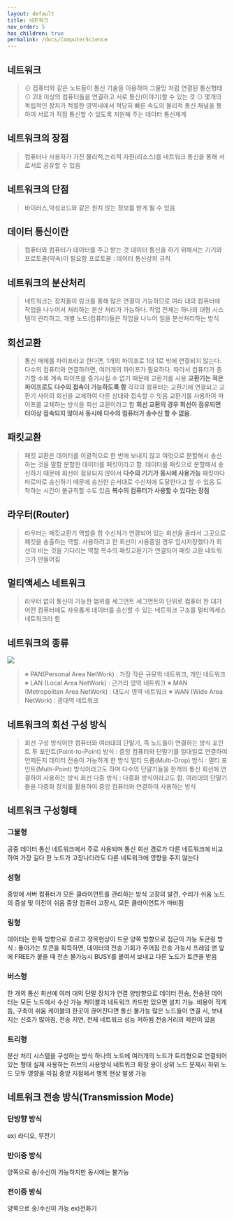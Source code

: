 ```yaml
---
layout: default
title: 네트워크
nav_order: 5
has_children: true
permalink: /docs/ComputerScience
---
```


## 네트워크
> ⊙ 컴퓨터와 같은 노드들이 통신 기술을 이용하여 그물망 처럼 연결된 통신형태
⊙ 2대 이상의 컴퓨터들을 연결하고 서로 통신(이야기)할 수 있는 것
⊙ 몇개의 독립적인 장치가 적절한 영역내에서 적당히 빠른 속도의 물리적 통신 채널을 통하여 서로가 직접 통신할 수 있도록 지원해 주는 데이터 통신체계

## 네트워크의 장점
> 컴퓨터나 사용자가 가진 물리적,논리적 자원(리소스)를 네트워크 통신을 통해 서로서로 공유할 수 있음

## 네트워크의 단점
> 바이러스,악성코드와 같은 원치 않는 정보를 받게 될 수 있음

## 데이터 통신이란
> 컴퓨터와 컴퓨터가 데이터를 주고 받는 것
데이터 통신을 하기 위해서는 기기와 프로토콜(약속)이 필요함
프로토콜 : 데이터 통신상의 규칙

## 네트워크의 분산처리
> 네트워크는 장치들이 링크를 통해 많은 연결이 가능하므로 여러 대의 컴퓨터에 작업을 나누어서 처리하는 분산 처리가 가능하다.
작업 전체는 하나의 대형 시스템이 관리하고, 개별 노드(컴퓨터)들은 작업을 나누어 일을 분산처리하는 방식

## 회선교환
> 통신 매체를 파이프라고 한다면, 1개의 파이프로 1대 1로 밖에 연결되지 않는다.
다수의 컴퓨터와 연결하려면, 여러개의 파이프가 필요하다. 따라서 컴퓨터가 증가할 수록 계속 파이프를 증가시킬 수 없기 때문에 교환기를 사용
**교환기는 적은 파이프로도 다수의 접속이 가능하도록 함**
각각의 컴퓨터는 교환기에 연결되고 교환기 사이의 회선을 교체하여 다른 상대와 접속할 수 잇음
교환기를 사용하여 파이프를 교체하는 방식을 회선 교환이라고 함
**회선 교환의 경우 회선이 점유되면 더이상 접속되지 않아서 동시에 다수의 컴퓨터가 송수신 할 수 없음.**

## 패킷교환
> 패킷 교환은 데이터를 이괄적으로 한 번에 보내지 않고 여럿으로 분할해서 송신하는 것을 말함
분할한 데이터를 페킷이라고 함.
데이터를 패킷으로 분할해서 송신하기 때문에 회선이 점유되지 않아서 **다수의 기기가 동시에 사용가능**
패킷마다 따로따로 송신하기 때문에 송신한 순서대로 수신처에 도달한다고 할 수 있음
도착하는 시간이 불규칙할 수도 있음
**복수의 컴퓨터가 사용할 수 있다는 장점**

## 라우터(Router)
>라우터는 패킷교환기 역할을 함
수신처가 연결되어 있는 회선을 골라서 그곳으로 패킷을 송출하는 역할.
사용하려고 한 회선이 사용중일 경우 임시저장했다가 회선이 비는 것을 기다리는 역할
복수의 패킷교환기가 연결되어 패킷 교환 네트워크가 만들어짐

## 멀티액세스 네트워크
>라우터 없이 통신이 가능한 범위를 세그먼트
세그먼트의 단위로 컴퓨터 한 대가 어떤 컴퓨터에도 자유롭게 데이터를 송신할 수 있는 네트워크 구조를 멀티엑세스 네트워크라 함


## 네트워크의 종류
![](https://velog.velcdn.com/images/yoohj77/post/a7000fcc-98fd-4678-aaeb-2820cc202af9/image.PNG)

> ※ PAN(Personal Area NetWork) : 가장 작은 규모의 네트워크, 개인 네트워크
※ LAN (Local Area NetWork) : 근거리 영역 네트워크
※ MAN (Metropolitan Area NetWork) : 대도시 영역 네트워크
※ WAN (Wide Area NetWork) : 광대역 네트워크

## 네트워크의 회선 구성 방식
> 회선 구성 방식이란 컴퓨터와 여러대의 단말기, 즉 노드들이 연결하는 방식
포인트 투 포인트(Point-to-Point) 방식 : 중앙 컴퓨터와 단말기를 일대일로 연결하여 언제든지 데이터 전송이 가능하게 한 방식
멀티 드롭(Multi-Drop) 방식 : 멀티 포인트(Multi-Point) 방식이라고도 하며 다수의 단말기들을 한개의 통신 회선에 연결하여 사용하는 방식
회선 다중 방식 : 다중화 방식이라고도 함.
여러대의 단말기들을 다중화 장치를 활용하여 중앙 컴퓨터와 연결하여 사용하는 방식

## 네트워크 구성형태

### 그물형

공중 데이터 통신 네트워크에서 주로 사용되며 통신 회선 경로가 다른 네트워크에 비교하여 가장 길다
한 노드가 고장나더라도 다른 네트워크에 영향을 주지 않는다

### 성형
중앙에 서버 컴퓨터가 모든 클라이언트를 관리하는 방식
고장의 발견, 수리가 쉬움
노드의 증설 및 이전이 쉬움
중앙 컴퓨터 고장시, 모든 클라이언트가 마비됨

### 링형

데이터는 한쪽 방향으로 흐르고 졍목현상이 드문
양쪽 방향으로 접근이 가능
토큰링 방식 : 돌아가는 토큰을 획득하면, 데이터의 전송 기회가 주어짐
 전송 가능시 프레임 맨 앞에 FREE가 붙을 때
 전손 불가능시 BUSY를 붙여서 보내고 다른 노드가 토큰을 받음
 
 ### 버스형
한 개의 통신 회선에 여러 대의 단말 장치가 연결
양방향으로 데이터 전송, 전송된 데이터는 모든 노드에서 수신 가능
케이블과 네트워크 카드만 있으면 설치 가능. 비용이 적게 듬, 구축이 쉬움
케이블의 한곳이 끊어진다면 통신 불가능
많은 노드들이 연결 시, 보내지는 신호가 많아짐, 전송 지연, 전체 네트워크 성능 저하됨
전송거리의 제한이 있음


### 트리형

분산 처리 시스템을 구성하는 방식
하나의 노드에 여러개의 노드가 트리형으로 연결되어 있는 형태
실제 사용하는 허브의 사용방식
네트워크 확장 용이
상위 노드 문제시 하위 노드 모두 영향을 미침
중앙 지점에서 병목 현상 발생 가능


## 네트워크 전송 방식(Transmission Mode)

### 단방향 방식
ex) 라디오, 무전기

### 반이중 방식
양쪽으로 송/수신이 가능하지만 동시에는 불가능

### 전이중 방식
양쪽으로 송/수신이 가능
ex)전화기